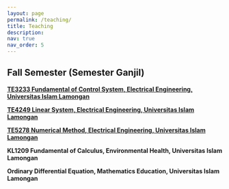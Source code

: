 ```yaml
---
layout: page
permalink: /teaching/
title: Teaching
description:  
nav: true
nav_order: 5
---
```


## Fall Semester (Semester Ganjil)

**[TE3233 Fundamental of Control System, Electrical Engineering, Universitas Islam Lamongan](/teaching/te3233/)**

**[TE4249 Linear System, Electrical Engineering, Universitas Islam Lamongan](/te4249/)**

**[TE5278 Numerical Method, Electrical Engineering, Universitas Islam Lamongan](/te5278/)**

**KL1209 Fundamental of Calculus, Environmental Health, Universitas Islam Lamongan**

**Ordinary Differential Equation, Mathematics Education, Universitas Islam Lamongan**
